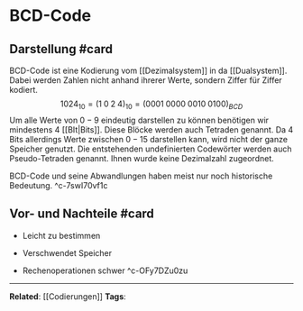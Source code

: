 # BCD-Code
## Darstellung #card
BCD-Code ist eine Kodierung vom [[Dezimalsystem]] in da [[Dualsystem]]. Dabei werden Zahlen nicht anhand ihrerer Werte, sondern Ziffer für Ziffer kodiert.
$$1024_{10} = (1\;0\;2\;4)_{10}= (0001\;0000\;0010\;0100)_{BCD}$$
Um alle Werte von $0-9$ eindeutig darstellen zu können benötigen wir mindestens $4$ [[BIt|Bits]]. Diese Blöcke werden auch Tetraden genannt. Da $4$ Bits allerdings Werte zwischen $0-15$ darstellen kann, wird nicht der ganze Speicher genutzt. Die entstehenden undefinierten Codewörter werden auch Pseudo-Tetraden genannt. Ihnen wurde keine Dezimalzahl zugeordnet.

BCD-Code und seine Abwandlungen haben meist nur noch historische Bedeutung.
^c-7swI70vf1c

## Vor- und Nachteile #card
- Leicht zu bestimmen

- Verschwendet Speicher
- Rechenoperationen schwer
^c-OFy7DZu0zu

---
**Related**: [[Codierungen]]
**Tags**:
